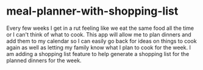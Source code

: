 # meal-planner-with-shopping-list
Every few weeks I get in a rut feeling like we eat the same food all the time or I can't think of what to cook. This app will allow me to plan dinners and add them to my calendar so I can easily go back for ideas on things to cook again as well as letting my family know what I plan to cook for the week. I am adding a shopping list feature to help generate a shopping list for the planned dinners for the week. 
